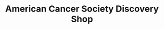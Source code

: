 ---
title: "American Cancer Society Discovery Shop"
url: /chico/american-cancer-society-discovery-shop/
shop: Gebrauchtwaren
---